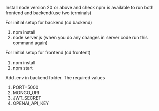 Install node version 20 or above and check npm is available to run both frontend and backend(use two terminals)

For initial setup for backend (cd backend)
1. npm install
2. node server.js (when you do any changes in server code run this command again)

For Initial setup for frontend (cd frontent)
1. npm install
2. npm start

Add .env in backend folder. The required values
1. PORT=5000
2. MONGO_URI
3. JWT_SECRET
4. OPENAI_API_KEY
